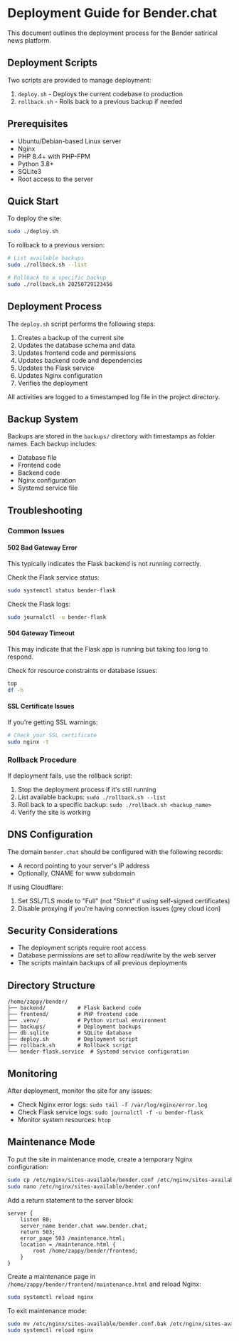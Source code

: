 # Deployment Guide for Bender.chat

This document outlines the deployment process for the Bender satirical news platform.

## Deployment Scripts

Two scripts are provided to manage deployment:

1. `deploy.sh` - Deploys the current codebase to production
2. `rollback.sh` - Rolls back to a previous backup if needed

## Prerequisites

- Ubuntu/Debian-based Linux server
- Nginx
- PHP 8.4+ with PHP-FPM
- Python 3.8+
- SQLite3
- Root access to the server

## Quick Start

To deploy the site:

```bash
sudo ./deploy.sh
```

To rollback to a previous version:

```bash
# List available backups
sudo ./rollback.sh --list

# Rollback to a specific backup
sudo ./rollback.sh 20250729123456
```

## Deployment Process

The `deploy.sh` script performs the following steps:

1. Creates a backup of the current site
2. Updates the database schema and data
3. Updates frontend code and permissions
4. Updates backend code and dependencies
5. Updates the Flask service
6. Updates Nginx configuration
7. Verifies the deployment

All activities are logged to a timestamped log file in the project directory.

## Backup System

Backups are stored in the `backups/` directory with timestamps as folder names.
Each backup includes:

- Database file
- Frontend code
- Backend code
- Nginx configuration
- Systemd service file

## Troubleshooting

### Common Issues

#### 502 Bad Gateway Error

This typically indicates the Flask backend is not running correctly.

Check the Flask service status:
```bash
sudo systemctl status bender-flask
```

Check the Flask logs:
```bash
sudo journalctl -u bender-flask
```

#### 504 Gateway Timeout

This may indicate that the Flask app is running but taking too long to respond.

Check for resource constraints or database issues:
```bash
top
df -h
```

#### SSL Certificate Issues

If you're getting SSL warnings:
```bash
# Check your SSL certificate
sudo nginx -t
```

### Rollback Procedure

If deployment fails, use the rollback script:

1. Stop the deployment process if it's still running
2. List available backups: `sudo ./rollback.sh --list`
3. Roll back to a specific backup: `sudo ./rollback.sh <backup_name>`
4. Verify the site is working

## DNS Configuration

The domain `bender.chat` should be configured with the following records:

- A record pointing to your server's IP address
- Optionally, CNAME for www subdomain

If using Cloudflare:
1. Set SSL/TLS mode to "Full" (not "Strict" if using self-signed certificates)
2. Disable proxying if you're having connection issues (grey cloud icon)

## Security Considerations

- The deployment scripts require root access
- Database permissions are set to allow read/write by the web server
- The scripts maintain backups of all previous deployments

## Directory Structure

```
/home/zappy/bender/
├── backend/          # Flask backend code
├── frontend/         # PHP frontend code
├── .venv/            # Python virtual environment
├── backups/          # Deployment backups
├── db.sqlite         # SQLite database
├── deploy.sh         # Deployment script
├── rollback.sh       # Rollback script
└── bender-flask.service  # Systemd service configuration
```

## Monitoring

After deployment, monitor the site for any issues:

- Check Nginx error logs: `sudo tail -f /var/log/nginx/error.log`
- Check Flask service logs: `sudo journalctl -f -u bender-flask`
- Monitor system resources: `htop`

## Maintenance Mode

To put the site in maintenance mode, create a temporary Nginx configuration:

```bash
sudo cp /etc/nginx/sites-available/bender.conf /etc/nginx/sites-available/bender.conf.bak
sudo nano /etc/nginx/sites-available/bender.conf
```

Add a return statement to the server block:

```nginx
server {
    listen 80;
    server_name bender.chat www.bender.chat;
    return 503;
    error_page 503 /maintenance.html;
    location = /maintenance.html {
        root /home/zappy/bender/frontend;
    }
}
```

Create a maintenance page in `/home/zappy/bender/frontend/maintenance.html` and reload Nginx:

```bash
sudo systemctl reload nginx
```

To exit maintenance mode:

```bash
sudo mv /etc/nginx/sites-available/bender.conf.bak /etc/nginx/sites-available/bender.conf
sudo systemctl reload nginx
```
